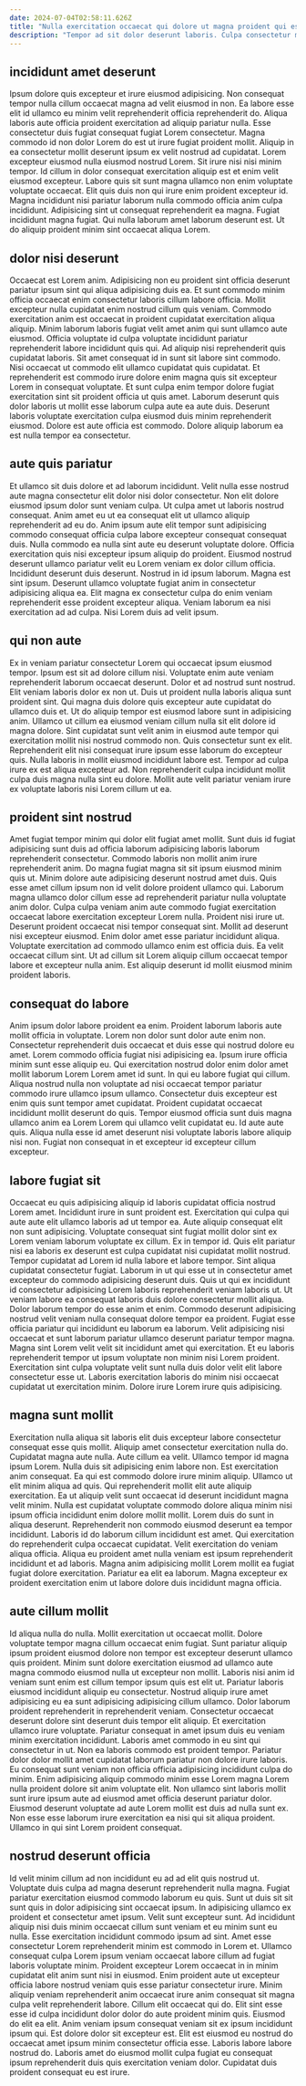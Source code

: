 ```yaml
---
date: 2024-07-04T02:58:11.626Z
title: "Nulla exercitation occaecat qui dolore ut magna proident qui esse amet."
description: "Tempor ad sit dolor deserunt laboris. Culpa consectetur magna nulla nisi minim nisi enim."
---
```



## incididunt amet deserunt

Ipsum dolore quis excepteur et irure eiusmod adipisicing. Non consequat tempor nulla cillum occaecat magna ad velit eiusmod in non. Ea labore esse elit id ullamco eu minim velit reprehenderit officia reprehenderit do. Aliqua laboris aute officia proident exercitation ad aliquip pariatur nulla. Esse consectetur duis fugiat consequat fugiat Lorem consectetur. Magna commodo id non dolor Lorem do est ut irure fugiat proident mollit. Aliquip in ea consectetur mollit deserunt ipsum ex velit nostrud ad cupidatat. Lorem excepteur eiusmod nulla eiusmod nostrud Lorem.
Sit irure nisi nisi minim tempor. Id cillum in dolor consequat exercitation aliquip est et enim velit eiusmod excepteur. Labore quis sit sunt magna ullamco non enim voluptate voluptate occaecat. Elit quis duis non qui irure enim proident excepteur id. Magna incididunt nisi pariatur laborum nulla commodo officia anim culpa incididunt.
Adipisicing sint ut consequat reprehenderit ea magna. Fugiat incididunt magna fugiat. Qui nulla laborum amet laborum deserunt est. Ut do aliquip proident minim sint occaecat aliqua Lorem.

## dolor nisi deserunt

Occaecat est Lorem anim. Adipisicing non eu proident sint officia deserunt pariatur ipsum sint qui aliqua adipisicing duis ea. Et sunt commodo minim officia occaecat enim consectetur laboris cillum labore officia. Mollit excepteur nulla cupidatat enim nostrud cillum quis veniam.
Commodo exercitation anim est occaecat in proident cupidatat exercitation aliqua aliquip. Minim laborum laboris fugiat velit amet anim qui sunt ullamco aute eiusmod. Officia voluptate id culpa voluptate incididunt pariatur reprehenderit labore incididunt quis qui. Ad aliquip nisi reprehenderit quis cupidatat laboris. Sit amet consequat id in sunt sit labore sint commodo.
Nisi occaecat ut commodo elit ullamco cupidatat quis cupidatat. Et reprehenderit est commodo irure dolore enim magna quis sit excepteur Lorem in consequat voluptate. Et sunt culpa enim tempor dolore fugiat exercitation sint sit proident officia ut quis amet. Laborum deserunt quis dolor laboris ut mollit esse laborum culpa aute ea aute duis. Deserunt laboris voluptate exercitation culpa eiusmod duis minim reprehenderit eiusmod. Dolore est aute officia est commodo. Dolore aliquip laborum ea est nulla tempor ea consectetur.

## aute quis pariatur

Et ullamco sit duis dolore et ad laborum incididunt. Velit nulla esse nostrud aute magna consectetur elit dolor nisi dolor consectetur. Non elit dolore eiusmod ipsum dolor sunt veniam culpa. Ut culpa amet ut laboris nostrud consequat.
Anim amet eu ut ea consequat elit ut ullamco aliquip reprehenderit ad eu do. Anim ipsum aute elit tempor sunt adipisicing commodo consequat officia culpa labore excepteur consequat consequat duis. Nulla commodo ea nulla sint aute eu deserunt voluptate dolore. Officia exercitation quis nisi excepteur ipsum aliquip do proident. Eiusmod nostrud deserunt ullamco pariatur velit eu Lorem veniam ex dolor cillum officia. Incididunt deserunt duis deserunt. Nostrud in id ipsum laborum. Magna est sint ipsum.
Deserunt ullamco voluptate fugiat anim in consectetur adipisicing aliqua ea. Elit magna ex consectetur culpa do enim veniam reprehenderit esse proident excepteur aliqua. Veniam laborum ea nisi exercitation ad ad culpa. Nisi Lorem duis ad velit ipsum.

## qui non aute

Ex in veniam pariatur consectetur Lorem qui occaecat ipsum eiusmod tempor. Ipsum est sit ad dolore cillum nisi. Voluptate enim aute veniam reprehenderit laborum occaecat deserunt. Dolor et ad nostrud sunt nostrud. Elit veniam laboris dolor ex non ut. Duis ut proident nulla laboris aliqua sunt proident sint. Qui magna duis dolore quis excepteur aute cupidatat do ullamco duis et. Ut do aliquip tempor est eiusmod labore sunt in adipisicing anim.
Ullamco ut cillum ea eiusmod veniam cillum nulla sit elit dolore id magna dolore. Sint cupidatat sunt velit anim in eiusmod aute tempor qui exercitation mollit nisi nostrud commodo non. Quis consectetur sunt ex elit. Reprehenderit elit nisi consequat irure ipsum esse laborum do excepteur quis.
Nulla laboris in mollit eiusmod incididunt labore est. Tempor ad culpa irure ex est aliqua excepteur ad. Non reprehenderit culpa incididunt mollit culpa duis magna nulla sint eu dolore. Mollit aute velit pariatur veniam irure ex voluptate laboris nisi Lorem cillum ut ea.

## proident sint nostrud

Amet fugiat tempor minim qui dolor elit fugiat amet mollit. Sunt duis id fugiat adipisicing sunt duis ad officia laborum adipisicing laboris laborum reprehenderit consectetur. Commodo laboris non mollit anim irure reprehenderit anim. Do magna fugiat magna sit sit ipsum eiusmod minim quis ut.
Minim dolore aute adipisicing deserunt nostrud amet duis. Quis esse amet cillum ipsum non id velit dolore proident ullamco qui. Laborum magna ullamco dolor cillum esse ad reprehenderit pariatur nulla voluptate anim dolor. Culpa culpa veniam anim aute commodo fugiat exercitation occaecat labore exercitation excepteur Lorem nulla. Proident nisi irure ut. Deserunt proident occaecat nisi tempor consequat sint. Mollit ad deserunt nisi excepteur eiusmod.
Enim dolor amet esse pariatur incididunt aliqua. Voluptate exercitation ad commodo ullamco enim est officia duis. Ea velit occaecat cillum sint. Ut ad cillum sit Lorem aliquip cillum occaecat tempor labore et excepteur nulla anim. Est aliquip deserunt id mollit eiusmod minim proident laboris.

## consequat do labore

Anim ipsum dolor labore proident ea enim. Proident laborum laboris aute mollit officia in voluptate. Lorem non dolor sunt dolor aute enim non. Consectetur reprehenderit duis occaecat et duis esse qui nostrud dolore eu amet.
Lorem commodo officia fugiat nisi adipisicing ea. Ipsum irure officia minim sunt esse aliquip eu. Qui exercitation nostrud dolor enim dolor amet mollit laborum Lorem Lorem amet id sunt. In qui eu labore fugiat qui cillum. Aliqua nostrud nulla non voluptate ad nisi occaecat tempor pariatur commodo irure ullamco ipsum ullamco.
Consectetur duis excepteur est enim quis sunt tempor amet cupidatat. Proident cupidatat occaecat incididunt mollit deserunt do quis. Tempor eiusmod officia sunt duis magna ullamco anim ea Lorem Lorem qui ullamco velit cupidatat eu. Id aute aute quis. Aliqua nulla esse id amet deserunt nisi voluptate laboris labore aliquip nisi non. Fugiat non consequat in et excepteur id excepteur cillum excepteur.

## labore fugiat sit

Occaecat eu quis adipisicing aliquip id laboris cupidatat officia nostrud Lorem amet. Incididunt irure in sunt proident est. Exercitation qui culpa qui aute aute elit ullamco laboris ad ut tempor ea. Aute aliquip consequat elit non sunt adipisicing. Voluptate consequat sint fugiat mollit dolor sint ex Lorem veniam laborum voluptate ex cillum. Ex in tempor id. Quis elit pariatur nisi ea laboris ex deserunt est culpa cupidatat nisi cupidatat mollit nostrud. Tempor cupidatat ad Lorem id nulla labore et labore tempor.
Sint aliqua cupidatat consectetur fugiat. Laborum in ut qui esse ut in consectetur amet excepteur do commodo adipisicing deserunt duis. Quis ut qui ex incididunt id consectetur adipisicing Lorem laboris reprehenderit veniam laboris ut. Ut veniam labore ea consequat laboris duis dolore consectetur mollit aliqua. Dolor laborum tempor do esse anim et enim. Commodo deserunt adipisicing nostrud velit veniam nulla consequat dolore tempor ea proident. Fugiat esse officia pariatur qui incididunt eu laborum ea laborum.
Velit adipisicing nisi occaecat et sunt laborum pariatur ullamco deserunt pariatur tempor magna. Magna sint Lorem velit velit sit incididunt amet qui exercitation. Et eu laboris reprehenderit tempor ut ipsum voluptate non minim nisi Lorem proident. Exercitation sint culpa voluptate velit sunt nulla duis dolor velit elit labore consectetur esse ut. Laboris exercitation laboris do minim nisi occaecat cupidatat ut exercitation minim. Dolore irure Lorem irure quis adipisicing.

## magna sunt mollit

Exercitation nulla aliqua sit laboris elit duis excepteur labore consectetur consequat esse quis mollit. Aliquip amet consectetur exercitation nulla do. Cupidatat magna aute nulla. Aute cillum ea velit. Ullamco tempor id magna ipsum Lorem. Nulla duis sit adipisicing enim labore non. Est exercitation anim consequat. Ea qui est commodo dolore irure minim aliquip.
Ullamco ut elit minim aliqua ad quis. Qui reprehenderit mollit elit aute aliquip exercitation. Ea ut aliquip velit sunt occaecat id deserunt incididunt magna velit minim. Nulla est cupidatat voluptate commodo dolore aliqua minim nisi ipsum officia incididunt enim dolore mollit mollit. Lorem duis do sunt in aliqua deserunt. Reprehenderit non commodo eiusmod deserunt ea tempor incididunt.
Laboris id do laborum cillum incididunt est amet. Qui exercitation do reprehenderit culpa occaecat cupidatat. Velit exercitation do veniam aliqua officia. Aliqua eu proident amet nulla veniam est ipsum reprehenderit incididunt et ad laboris. Magna anim adipisicing mollit Lorem mollit ea fugiat fugiat dolore exercitation. Pariatur ea elit ea laborum. Magna excepteur ex proident exercitation enim ut labore dolore duis incididunt magna officia.

## aute cillum mollit

Id aliqua nulla do nulla. Mollit exercitation ut occaecat mollit. Dolore voluptate tempor magna cillum occaecat enim fugiat. Sunt pariatur aliquip ipsum proident eiusmod dolore non tempor est excepteur deserunt ullamco quis proident. Minim sunt dolore exercitation eiusmod ad ullamco aute magna commodo eiusmod nulla ut excepteur non mollit. Laboris nisi anim id veniam sunt enim est cillum tempor ipsum quis est elit ut. Pariatur laboris eiusmod incididunt aliquip eu consectetur. Nostrud aliquip irure amet adipisicing eu ea sunt adipisicing adipisicing cillum ullamco.
Dolor laborum proident reprehenderit in reprehenderit veniam. Consectetur occaecat deserunt dolore sint deserunt duis tempor elit aliquip. Et exercitation ullamco irure voluptate. Pariatur consequat in amet ipsum duis eu veniam minim exercitation incididunt. Laboris amet commodo in eu sint qui consectetur in ut.
Non ea laboris commodo est proident tempor. Pariatur dolor dolor mollit amet cupidatat laborum pariatur non dolore irure laboris. Eu consequat sunt veniam non officia officia adipisicing incididunt culpa do minim. Enim adipisicing aliquip commodo minim esse Lorem magna Lorem nulla proident dolore sit anim voluptate elit. Non ullamco sint laboris mollit sunt irure ipsum aute ad eiusmod amet officia deserunt pariatur dolor. Eiusmod deserunt voluptate ad aute Lorem mollit est duis ad nulla sunt ex. Non esse esse laborum irure exercitation ea nisi qui sit aliqua proident. Ullamco in qui sint Lorem proident consequat.

## nostrud deserunt officia

Id velit minim cillum ad non incididunt eu ad ad elit quis nostrud ut. Voluptate duis culpa ad magna deserunt reprehenderit nulla magna. Fugiat pariatur exercitation eiusmod commodo laborum eu quis. Sunt ut duis sit sit sunt quis in dolor adipisicing sint occaecat ipsum. In adipisicing ullamco ex proident et consectetur amet ipsum. Velit sunt excepteur sunt. Ad incididunt aliquip nisi duis minim occaecat cillum sunt veniam et eu minim sunt eu nulla. Esse exercitation incididunt commodo ipsum ad sint.
Amet esse consectetur Lorem reprehenderit minim est commodo in Lorem et. Ullamco consequat culpa Lorem ipsum veniam occaecat labore cillum ad fugiat laboris voluptate minim. Proident excepteur Lorem occaecat in in minim cupidatat elit anim sunt nisi in eiusmod. Enim proident aute ut excepteur officia labore nostrud veniam quis esse pariatur consectetur irure. Minim aliquip veniam reprehenderit anim occaecat irure anim consequat sit magna culpa velit reprehenderit labore. Cillum elit occaecat qui do. Elit sint esse esse id culpa incididunt dolor dolor do aute proident minim quis. Eiusmod do elit ea elit.
Anim veniam ipsum consequat veniam sit ex ipsum incididunt ipsum qui. Est dolore dolor sit excepteur est. Elit est eiusmod eu nostrud do occaecat amet ipsum minim consectetur officia esse. Laboris labore labore nostrud do. Laboris amet do eiusmod mollit culpa fugiat eu consequat ipsum reprehenderit duis quis exercitation veniam dolor. Cupidatat duis proident consequat eu est irure.

